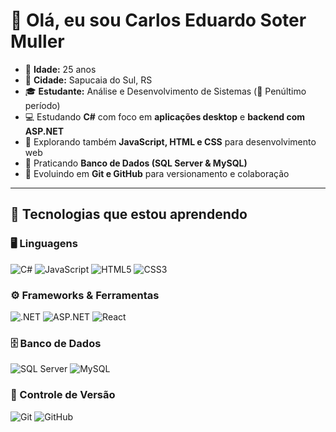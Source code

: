 # 👋 Olá, eu sou Carlos Eduardo Soter Muller  

- 🎂 **Idade:** 25 anos  
- 📍 **Cidade:** Sapucaia do Sul, RS  
- 🎓 **Estudante:** Análise e Desenvolvimento de Sistemas (📍 Penúltimo período)  
- 💻 Estudando **C#** com foco em **aplicações desktop** e **backend com ASP.NET**  
- 🌱 Explorando também **JavaScript, HTML e CSS** para desenvolvimento web  
- 💾 Praticando **Banco de Dados (SQL Server & MySQL)**  
- 🔧 Evoluindo em **Git e GitHub** para versionamento e colaboração  

---

## 🚀 Tecnologias que estou aprendendo

### 🖥️ Linguagens
![C#](https://img.shields.io/badge/C%23-239120?style=for-the-badge&logo=csharp&logoColor=white)
![JavaScript](https://img.shields.io/badge/JavaScript-F7DF1E?style=for-the-badge&logo=javascript&logoColor=black)
![HTML5](https://img.shields.io/badge/HTML5-E34F26?style=for-the-badge&logo=html5&logoColor=white)
![CSS3](https://img.shields.io/badge/CSS3-1572B6?style=for-the-badge&logo=css3&logoColor=white)

### ⚙️ Frameworks & Ferramentas
![.NET](https://img.shields.io/badge/.NET-512BD4?style=for-the-badge&logo=dotnet&logoColor=white)
![ASP.NET](https://img.shields.io/badge/ASP.NET-512BD4?style=for-the-badge&logo=.net&logoColor=white)
![React](https://img.shields.io/badge/React-20232A?style=for-the-badge&logo=react&logoColor=61DAFB)

### 🗄️ Banco de Dados
![SQL Server](https://img.shields.io/badge/SQL%20Server-CC2927?style=for-the-badge&logo=microsoftsqlserver&logoColor=white)
![MySQL](https://img.shields.io/badge/MySQL-005C84?style=for-the-badge&logo=mysql&logoColor=white)

### 🔧 Controle de Versão
![Git](https://img.shields.io/badge/Git-F05032?style=for-the-badge&logo=git&logoColor=white)
![GitHub](https://img.shields.io/badge/GitHub-181717?style=for-the-badge&logo=github&logoColor=white)
